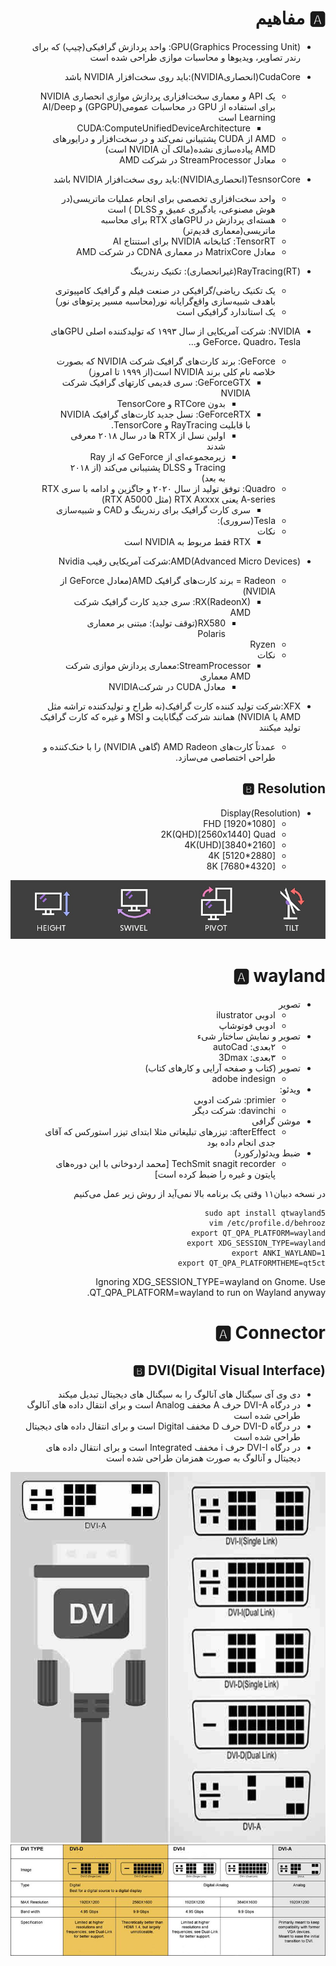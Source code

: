 <div dir="rtl">

# 🅰️ مفاهیم

* GPU(Graphics Processing Unit): واحد پردازش گرافیکی(چیپ) که برای رندر تصاویر، ویدیوها و محاسبات موازی طراحی شده است
* CudaCore(انحصاریNVIDIA):باید روی سخت‌افزار NVIDIA باشد
    * یک API و معماری سخت‌افزاری پردازش موازی انحصاری NVIDIA برای استفاده از GPU در محاسبات عمومی(GPGPU) و AI/Deep Learning است
        * CUDA:ComputeUnifiedDeviceArchitecture
    * AMD از CUDA پشتیبانی نمی‌کند و در سخت‌افزار و درایورهای AMD پیاده‌سازی نشده(مالک آن NVIDIA است)
    * معادل StreamProcessor در شرکت AMD
* TesnsorCore(انحصاریNVIDIA):باید روی سخت‌افزار NVIDIA باشد
    * واحد سخت‌افزاری تخصصی برای انجام عملیات ماتریسی(در هوش مصنوعی، یادگیری عمیق و DLSS ) است
    * هسته‌ای پردازش در GPUهای RTX برای محاسبه ماتریسی(معماری قدیم‌تر)
    * TensorRT: کتابخانه NVIDIA برای استنتاج AI
    * معادل MatrixCore در معماری CDNA در شرکت AMD

* RayTracing(RT)(غیرانحصاری): تکنیک رندرینگ
    * یک تکنیک ریاضی/گرافیکی در صنعت فیلم و گرافیک کامپیوتری باهدف شبیه‌سازی واقع‌گرایانه نور(محاسبه مسیر پرتوهای نور)
    * یک استاندارد گرافیکی است
* NVIDIA: شرکت آمریکایی از سال ۱۹۹۳ که تولیدکننده اصلی GPUهای GeForce، Quadro، Tesla و...
    * GeForce: برند کارت‌های گرافیک شرکت NVIDIA که بصورت خلاصه نام کلی برند NVIDIA است(از ۱۹۹۹ تا امروز)
        * GeForceGTX: سری قدیمی کارتهای گرافیک شرکت NVIDIA
            * بدون RTCore و TensorCore
        * GeForceRTX: نسل جدید کارت‌های گرافیک NVIDIA با قابلیت RayTracing و TensorCore.
            * اولین نسل از RTX ها در سال ۲۰۱۸ معرفی شدند
            * زیرمجموعه‌ای از GeForce که از Ray Tracing و DLSS پشتیبانی می‌کند (از ۲۰۱۸ به بعد)
    * Quadro: توفق تولید از سال ۲۰۲۰ و جاگزین و ادامه با سری RTX A-series یعنی RTX Axxxx (مثل RTX A5000)
        * سری کارت گرافیک برای رندرینگ و CAD و شبیه‌سازی
    * Tesla(سروری):
    * نکات
        * RTX فقط مربوط به NVIDIA است
* AMD(Advanced Micro Devices):شرکت آمریکایی رقیب Nvidia
    * Radeon = برند کارت‌های گرافیک AMD(معادل GeForce از NVIDIA)
        * RX(RadeonX): سری جدید کارت گرافیک شرکت AMD
            * RX580(توقف تولید): مبتنی بر معماری Polaris
    * Ryzen
    * نکات
        * StreamProcessor:معماری پردازش موازی شرکت AMD معماری
            * معادل CUDA در شرکتNVIDIA
* XFX:شرکت تولید کننده کارت گرافیک(نه طراح و تولیدکننده تراشه مثل AMD یا NVIDIA) همانند شرکت گیگابایت و MSI و غیره که کارت گرافیک تولید میکنند
    * عمدتاً کارت‌های AMD Radeon (گاهی NVIDIA) را با خنک‌کننده و طراحی اختصاصی می‌سازد.

## 🅱️ Resolution

* Display(Resolution)
    * FHD    [1920*1080]
    * 2K(QHD)[2560x1440] Quad
    * 4K(UHD)[3840*2160]
    * 4K     [5120*2880]
    * 8K     [7680*4320]

![HEIGHT-SWIVEL-PIVOT-TILT.jpg](./_srcFiles/Images/HEIGHT-SWIVEL-PIVOT-TILT.jpg "HEIGHT-SWIVEL-PIVOT-TILT.jpg")


# 🅰️ wayland

<div dir="rtl">

* تصویر
    * ادوبی ilustrator
    * ادوبی فوتوشاپ
* تصویر و نمایش ساختار شیء
    * ۲بعدی: autoCad
    * ۳بعدی: 3Dmax
* تصویر (کتاب و صفحه آرایی و کارهای کتاب)
    * adobe indesign
* ویدئو:
    * primier: شرکت ادوبی
    * davinchi: شرکت دیگر
* موشن گرافی
    * afterEffect: تیزرهای تبلیغاتی مثلا ابتدای تیزر استورکس که آقای جدی انجام داده بود
* ضبط ویدئو(رکورد)
    * TechSmit snagit recorder [محمد اردوخانی با این دوره‌های پایتون و غیره را ضبط کرده است]

</div>


در نسخه دبیان۱۱ وقتی یک برنامه بالا نمی‌آید از روش زیر عمل می‌کنیم

```shell
sudo apt install qtwayland5
vim /etc/profile.d/behrooz
export QT_QPA_PLATFORM=wayland
export XDG_SESSION_TYPE=wayland
export ANKI_WAYLAND=1
export QT_QPA_PLATFORMTHEME=qt5ct
```

Ignoring XDG_SESSION_TYPE=wayland on Gnome. Use QT_QPA_PLATFORM=wayland to run on Wayland anyway.

# 🅰️ Connector

## 🅱️ DVI(Digital Visual Interface)

- دی وی آی سیگنال های آنالوگ را به سیگنال های دیجیتال تبدیل میکند
- در درگاه DVI-A حرف A مخفف Analog است و برای انتقال داده های آنالوگ طراحی شده است
- در درگاه DVI-D حرف D مخفف Digital است و برای انتقال داده های دیجیتال طراحی شده است
- در درگاه DVI-I حرف i مخفف Integrated است و برای انتقال داده های دیجیتال و آنالوگ به صورت همزمان طراحی شده است

![1.jpg](./_srcFiles/Images/1.jpg "1.jpg")
![dvi-port.jpg](./_srcFiles/Images/dvi-port.jpg "dvi-port.jpg")





</div>